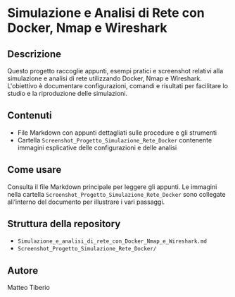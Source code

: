 # Simulazione e Analisi di Rete con Docker, Nmap e Wireshark

## Descrizione
Questo progetto raccoglie appunti, esempi pratici e screenshot relativi alla simulazione e analisi di rete utilizzando Docker, Nmap e Wireshark. L'obiettivo è documentare configurazioni, comandi e risultati per facilitare lo studio e la riproduzione delle simulazioni.

## Contenuti
- File Markdown con appunti dettagliati sulle procedure e gli strumenti
- Cartella `Screenshot_Progetto_Simulazione_Rete_Docker` contenente immagini esplicative delle configurazioni e delle analisi

## Come usare
Consulta il file Markdown principale per leggere gli appunti. Le immagini nella cartella `Screenshot_Progetto_Simulazione_Rete_Docker` sono collegate all’interno del documento per illustrare i vari passaggi.

## Struttura della repository
- `Simulazione_e_analisi_di_rete_con_Docker_Nmap_e_Wireshark.md`
- `Screenshot_Progetto_Simulazione_Rete_Docker/` 

## Autore
Matteo Tiberio

